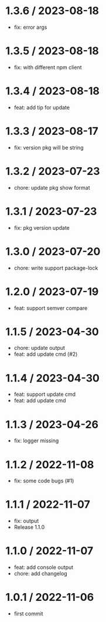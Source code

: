 
1.3.6 / 2023-08-18
==================

  * fix: error args

1.3.5 / 2023-08-18
==================

  * fix: with different npm client

1.3.4 / 2023-08-18
==================

  * feat: add tip for update

1.3.3 / 2023-08-17
==================

  * fix: version pkg will be string

1.3.2 / 2023-07-23
==================

  * chore: update pkg show format

1.3.1 / 2023-07-23
==================

  * fix: pkg version update

1.3.0 / 2023-07-20
==================

  * chore: write support package-lock

1.2.0 / 2023-07-19
==================

  * feat: support semver compare

1.1.5 / 2023-04-30
==================

  * chore: update output
  * feat: add update cmd (#2)

1.1.4 / 2023-04-30
==================

  * feat: support update cmd
  * feat: add update cmd

1.1.3 / 2023-04-26
==================

  * fix: logger missing

1.1.2 / 2022-11-08
==================

  * fix: some code bugs (#1)

1.1.1 / 2022-11-07
==================

  * fix: output
  * Release 1.1.0

1.1.0 / 2022-11-07
==================

  * feat: add console output
  * chore: add changelog

1.0.1 / 2022-11-06
==================

  * first commit

